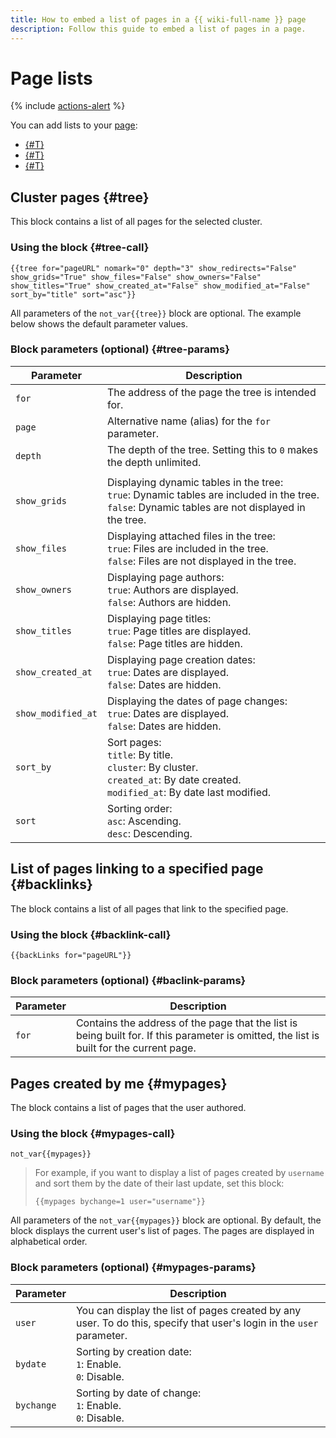 ```yaml
---
title: How to embed a list of pages in a {{ wiki-full-name }} page
description: Follow this guide to embed a list of pages in a page.
---
```


# Page lists

{% include [actions-alert](../../_includes/wiki/actions-alert.md) %}

You can add lists to your [page](../pages-types.md#page):

* [{#T}](#tree)
* [{#T}](#backlinks)
* [{#T}](#mypages)

## Cluster pages {#tree}

This block contains a list of all pages for the selected cluster.

### Using the block {#tree-call}

```
{{tree for="pageURL" nomark="0" depth="3" show_redirects="False" show_grids="True" show_files="False" show_owners="False" show_titles="True" show_created_at="False" show_modified_at="False" sort_by="title" sort="asc"}}
```

All parameters of the `not_var{{tree}}` block are optional. The example below shows the default parameter values.

### Block parameters (optional) {#tree-params}

| Parameter | Description |
--- | ---
| `for` | The address of the page the tree is intended for. |
| `page` | Alternative name (alias) for the `for` parameter. |
| `depth` | The depth of the tree. Setting this to `0` makes the depth unlimited. |
|  |
| `show_grids` | Displaying dynamic tables in the tree:<br>`true`: Dynamic tables are included in the tree.<br>`false`: Dynamic tables are not displayed in the tree. |
| `show_files` | Displaying attached files in the tree:<br>`true`: Files are included in the tree.<br>`false`: Files are not displayed in the tree. |
| `show_owners` | Displaying page authors:<br>`true`: Authors are displayed.<br>`false`: Authors are hidden. |
| `show_titles` | Displaying page titles:<br>`true`: Page titles are displayed.<br>`false`: Page titles are hidden. |
| `show_created_at` | Displaying page creation dates:<br>`true`: Dates are displayed.<br>`false`: Dates are hidden. |
| `show_modified_at` | Displaying the dates of page changes:<br>`true`: Dates are displayed.<br>`false`: Dates are hidden. |
| `sort_by` | Sort pages:<br>`title`: By title.<br>`cluster`: By cluster.<br>`created_at`: By date created.<br>`modified_at`: By date last modified. |
| `sort` | Sorting order:<br>`asc`: Ascending.<br>`desc`: Descending. |

## List of pages linking to a specified page {#backlinks}

The block contains a list of all pages that link to the specified page.

### Using the block {#backlink-call}

```
{{backLinks for="pageURL"}}
```

### Block parameters (optional) {#baclink-params}

| Parameter | Description |
--- | ---
| `for` | Contains the address of the page that the list is being built for. If this parameter is omitted, the list is built for the current page. |

## Pages created by me {#mypages}

The block contains a list of pages that the user authored.

### Using the block {#mypages-call}

```
not_var{{mypages}}
```

> For example, if you want to display a list of pages created by `username` and sort them by the date of their last update, set this block:
>
> ```
> {{mypages bychange=1 user="username"}}
> ```

All parameters of the `not_var{{mypages}}` block are optional. By default, the block displays the current user's list of pages. The pages are displayed in alphabetical order.

### Block parameters (optional) {#mypages-params}

| Parameter | Description |
--- | ---
| `user` | You can display the list of pages created by any user. To do this, specify that user's login in the `user` parameter. |
| `bydate` | Sorting by creation date:<br>`1`: Enable.<br>`0`: Disable. |
| `bychange` | Sorting by date of change:<br>`1`: Enable.<br>`0`: Disable. |
